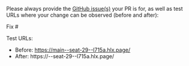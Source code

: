 Please always provide the [GitHub issue(s)](../issues) your PR is for, as well as test URLs where your change can be observed (before and after):

Fix #<gh-issue-id>

Test URLs:
- Before: https://main--seat-29--l715a.hlx.page/
- After: https://<branch>--seat-29--l715a.hlx.page/
